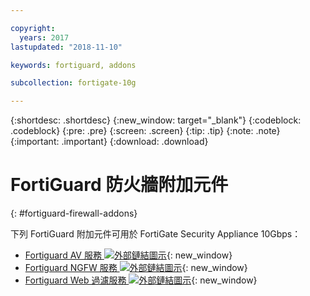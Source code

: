 ```yaml
---

copyright:
  years: 2017
lastupdated: "2018-11-10"

keywords: fortiguard, addons

subcollection: fortigate-10g

---
```


{:shortdesc: .shortdesc}
{:new_window: target="_blank"}
{:codeblock: .codeblock}
{:pre: .pre}
{:screen: .screen}
{:tip: .tip}
{:note: .note}
{:important: .important}
{:download: .download}

# FortiGuard 防火牆附加元件
{: #fortiguard-firewall-addons}

下列 FortiGuard 附加元件可用於 FortiGate Security Appliance 10Gbps：

* [Fortiguard AV 服務 ![外部鏈結圖示](../../icons/launch-glyph.svg "外部鏈結圖示")](https://www.fortinet.com/products/security-subscriptions/antivirus.html){: new_window}
* [Fortiguard NGFW 服務 ![外部鏈結圖示](../../icons/launch-glyph.svg "外部鏈結圖示")](https://www.fortinet.com/products/security-subscriptions/intrusion-prevention.html){: new_window}
* [Fortiguard Web 過濾服務 ![外部鏈結圖示](../../icons/launch-glyph.svg "外部鏈結圖示")](https://www.fortinet.com/products/security-subscriptions/web-filtering.html){: new_window}
